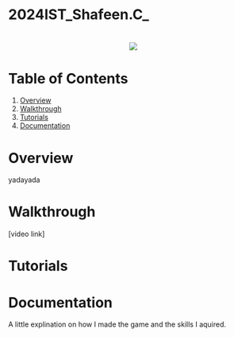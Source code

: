# 2024IST_Shafeen.C_
<h1 align="center">
 <img src="https://github.com/user-attachments/assets/adfcc042-fba7-427b-adbb-7e60ec458206">

  <br />

# Table of Contents

1. [Overview](https://github.com/TempeHS/2024IST_Shaf.C_?tab=readme-ov-file#overview)
2. [Walkthrough](https://github.com/TempeHS/2024IST_Shaf.C_?tab=readme-ov-file#walkthrough)
3. [Tutorials](https://github.com/TempeHS/2024IST_Shaf.C_?tab=readme-ov-file#tutorials)
4. [Documentation](https://github.com/TempeHS/2024IST_Shaf.C_?tab=readme-ov-file#documentation)

# Overview

yadayada

# Walkthrough

[video link]

# Tutorials

# Documentation

A little explination on how I made the game and the skills I aquired.


